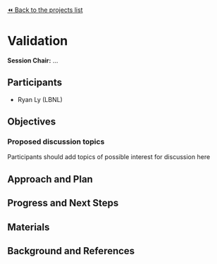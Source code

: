 [:rewind: Back to the projects list](../../README.md#breakout-sessions)

<!-- For information on how to write GitHub .md files see https://guides.github.com/features/mastering-markdown/ -->

#  Validation

**Session Chair:** ...

<!-- Add the name of the session chair. -->
<!-- Add a short paragraph describing the topic and breakout session. -->

## Participants

- Ryan Ly (LBNL)
<!-- - Investigator 2 (Affiliation)-->

## Objectives

<!-- Briefly describe the objectives of the breakout session. What would you like to achive?-->

<!-- 1. Objective A. Describe it in 1-2 sentences.-->
<!-- 1. Objective B. Describe it in 1-2 sentences.-->
<!-- 1. ...-->

### Proposed discussion topics

Participants should add topics of possible interest for discussion here

<!-- 1. Proposed topic, describe it in 1-2 sentences.-->
<!-- 1. Proposed topic, describe it in 1-2 sentences.-->

## Approach and Plan

<!-- 1. Describe the steps of your planned approach to reach the objectives.-->
<!-- 1. ... -->
<!-- 1. ... -->

## Progress and Next Steps

<!--Populate this section as you are making progress before/during/after the hackathon-->
<!--Describe the progress you have made on the project,e.g., which objectives you have achieved and how.-->
<!--Describe the next steps you are planing to take to complete the project.-->

## Materials

<!--If available add links to the materials relevant to the project, e.g., the code generated for the project or data used-->
<!--If available add pictures and links to videos that demonstrate what has been accomplished.-->
<!--![Description of picture](Example2.jpg)-->

## Background and References

<!--Use this space for information that may help people better understand your project, like links to papers, source code, or data ,e.g:-->
<!-- - Source code: https://github.com/YourUser/YourRepository -->
<!-- - Documentation: https://link.to.docs -->
<!-- - Test data: https://link.to.test.data -->

